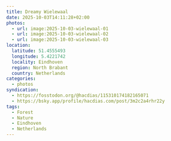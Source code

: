 ```yaml
---
title: Dreamy Wielewaal
date: 2025-10-03T14:11:28+02:00
photos:
  - url: image:2025-10-03-wielewaal-01
  - url: image:2025-10-03-wielewaal-02
  - url: image:2025-10-03-wielewaal-03
location:
  latitude: 51.4555493
  longitude: 5.4221742
  locality: Eindhoven
  region: North Brabant
  country: Netherlands
categories:
  - photos
syndication:
  - https://fosstodon.org/@hacdias/115310174182165071
  - https://bsky.app/profile/hacdias.com/post/3m2c2a4rhr22y
tags:
  - Forest
  - Nature
  - Eindhoven
  - Netherlands
---
```


<style>
.fg-2025-10-03-wielewaal {
  grid-template-areas:
    "a a"
    "b c";
}

.fg-2025-10-03-wielewaal> *:nth-child(1) { grid-area: a; }
.fg-2025-10-03-wielewaal> *:nth-child(2) { grid-area: b; }
.fg-2025-10-03-wielewaal> *:nth-child(3) { grid-area: c; }
</style>
